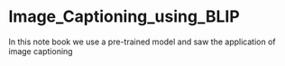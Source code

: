 # Image_Captioning_using_BLIP
In this note book we use a pre-trained model and saw the application of image captioning
